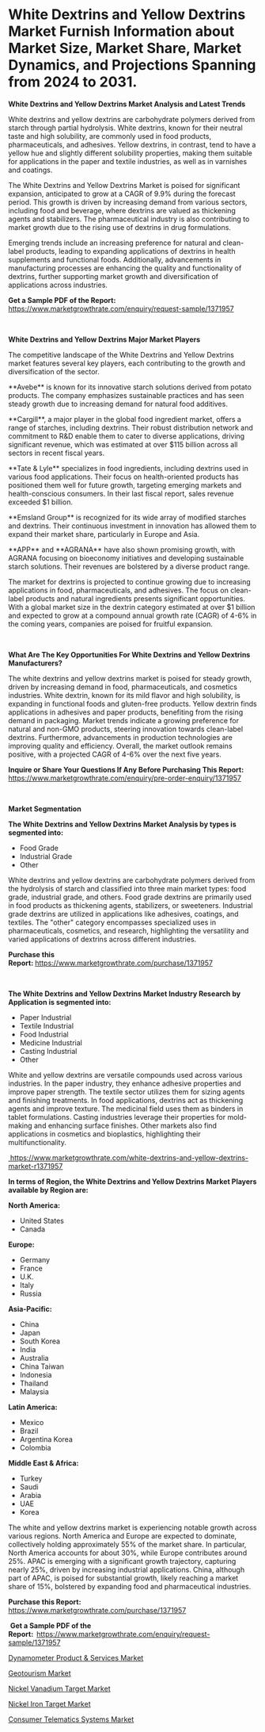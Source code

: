 <p><h1>White Dextrins and Yellow Dextrins Market Furnish Information about Market Size, Market Share, Market Dynamics, and Projections Spanning from 2024 to 2031.</h1></p><p><strong>White Dextrins and Yellow Dextrins Market Analysis and Latest Trends</strong></p>
<p><p>White dextrins and yellow dextrins are carbohydrate polymers derived from starch through partial hydrolysis. White dextrins, known for their neutral taste and high solubility, are commonly used in food products, pharmaceuticals, and adhesives. Yellow dextrins, in contrast, tend to have a yellow hue and slightly different solubility properties, making them suitable for applications in the paper and textile industries, as well as in varnishes and coatings.</p><p>The White Dextrins and Yellow Dextrins Market is poised for significant expansion, anticipated to grow at a CAGR of 9.9% during the forecast period. This growth is driven by increasing demand from various sectors, including food and beverage, where dextrins are valued as thickening agents and stabilizers. The pharmaceutical industry is also contributing to market growth due to the rising use of dextrins in drug formulations. </p><p>Emerging trends include an increasing preference for natural and clean-label products, leading to expanding applications of dextrins in health supplements and functional foods. Additionally, advancements in manufacturing processes are enhancing the quality and functionality of dextrins, further supporting market growth and diversification of applications across industries.</p></p>
<p><strong>Get a Sample PDF of the Report:&nbsp;</strong> <a href="https://www.marketgrowthrate.com/enquiry/request-sample/1371957">https://www.marketgrowthrate.com/enquiry/request-sample/1371957</a></p>
<p>&nbsp;</p>
<p><strong>White Dextrins and Yellow Dextrins Major Market Players</strong></p>
<p><p>The competitive landscape of the White Dextrins and Yellow Dextrins market features several key players, each contributing to the growth and diversification of the sector.</p><p>**Avebe** is known for its innovative starch solutions derived from potato products. The company emphasizes sustainable practices and has seen steady growth due to increasing demand for natural food additives.</p><p>**Cargill**, a major player in the global food ingredient market, offers a range of starches, including dextrins. Their robust distribution network and commitment to R&D enable them to cater to diverse applications, driving significant revenue, which was estimated at over $115 billion across all sectors in recent fiscal years.</p><p>**Tate & Lyle** specializes in food ingredients, including dextrins used in various food applications. Their focus on health-oriented products has positioned them well for future growth, targeting emerging markets and health-conscious consumers. In their last fiscal report, sales revenue exceeded $1 billion.</p><p>**Emsland Group** is recognized for its wide array of modified starches and dextrins. Their continuous investment in innovation has allowed them to expand their market share, particularly in Europe and Asia.</p><p>**APP** and **AGRANA** have also shown promising growth, with AGRANA focusing on bioeconomy initiatives and developing sustainable starch solutions. Their revenues are bolstered by a diverse product range.</p><p>The market for dextrins is projected to continue growing due to increasing applications in food, pharmaceuticals, and adhesives. The focus on clean-label products and natural ingredients presents significant opportunities. With a global market size in the dextrin category estimated at over $1 billion and expected to grow at a compound annual growth rate (CAGR) of 4-6% in the coming years, companies are poised for fruitful expansion.</p></p>
<p>&nbsp;</p>
<p><strong>What Are The Key Opportunities For White Dextrins and Yellow Dextrins Manufacturers?</strong></p>
<p><p>The white dextrins and yellow dextrins market is poised for steady growth, driven by increasing demand in food, pharmaceuticals, and cosmetics industries. White dextrin, known for its mild flavor and high solubility, is expanding in functional foods and gluten-free products. Yellow dextrin finds applications in adhesives and paper products, benefiting from the rising demand in packaging. Market trends indicate a growing preference for natural and non-GMO products, steering innovation towards clean-label dextrins. Furthermore, advancements in production technologies are improving quality and efficiency. Overall, the market outlook remains positive, with a projected CAGR of 4-6% over the next five years.</p></p>
<p><strong>Inquire or Share Your Questions If Any Before Purchasing This Report:</strong> <a href="https://www.marketgrowthrate.com/enquiry/pre-order-enquiry/1371957">https://www.marketgrowthrate.com/enquiry/pre-order-enquiry/1371957</a></p>
<p>&nbsp;</p>
<p><strong>Market Segmentation</strong></p>
<p><strong>The White Dextrins and Yellow Dextrins Market Analysis by types is segmented into:</strong></p>
<p><ul><li>Food Grade</li><li>Industrial Grade</li><li>Other</li></ul></p>
<p><p>White dextrins and yellow dextrins are carbohydrate polymers derived from the hydrolysis of starch and classified into three main market types: food grade, industrial grade, and others. Food grade dextrins are primarily used in food products as thickening agents, stabilizers, or sweeteners. Industrial grade dextrins are utilized in applications like adhesives, coatings, and textiles. The "other" category encompasses specialized uses in pharmaceuticals, cosmetics, and research, highlighting the versatility and varied applications of dextrins across different industries.</p></p>
<p><strong>Purchase this Report:&nbsp;</strong><a href="https://www.marketgrowthrate.com/purchase/1371957">https://www.marketgrowthrate.com/purchase/1371957</a></p>
<p>&nbsp;</p>
<p><strong>The White Dextrins and Yellow Dextrins Market Industry Research by Application is segmented into:</strong></p>
<p><ul><li>Paper Industrial</li><li>Textile Industrial</li><li>Food Industrial</li><li>Medicine Industrial</li><li>Casting Industrial</li><li>Other</li></ul></p>
<p><p>White and yellow dextrins are versatile compounds used across various industries. In the paper industry, they enhance adhesive properties and improve paper strength. The textile sector utilizes them for sizing agents and finishing treatments. In food applications, dextrins act as thickening agents and improve texture. The medicinal field uses them as binders in tablet formulations. Casting industries leverage their properties for mold-making and enhancing surface finishes. Other markets also find applications in cosmetics and bioplastics, highlighting their multifunctionality.</p></p>
<p><a href="https://www.marketgrowthrate.com/white-dextrins-and-yellow-dextrins-market-r1371957">&nbsp;https://www.marketgrowthrate.com/white-dextrins-and-yellow-dextrins-market-r1371957</a></p>
<p><strong>In terms of Region, the White Dextrins and Yellow Dextrins Market Players available by Region are:</strong></p>
<p>
    <p> <strong> North America: </strong>
        <ul>
            <li>United States</li>
            <li>Canada</li>
        </ul>
        </p> 
    <p> <strong> Europe: </strong>
        <ul>
            <li>Germany</li>
            <li>France</li>
            <li>U.K.</li>
            <li>Italy</li>
            <li>Russia</li>
        </ul>
        </p> 
    <p> <strong> Asia-Pacific: </strong>
        <ul>
            <li>China</li>
            <li>Japan</li>
            <li>South Korea</li>
            <li>India</li>
            <li>Australia</li>
            <li>China Taiwan</li>
            <li>Indonesia</li>
            <li>Thailand</li>
            <li>Malaysia</li>
        </ul>
        </p> 
    <p> <strong> Latin America: </strong>
        <ul>
            <li>Mexico</li>
            <li>Brazil</li>
            <li>Argentina Korea</li>
            <li>Colombia</li>
        </ul>
        </p> 
    <p> <strong> Middle East & Africa: </strong>
        <ul>
            <li>Turkey</li>
            <li>Saudi</li>
            <li>Arabia</li>
            <li>UAE</li>
            <li>Korea</li>
        </ul>
    </p>
    </p>
<p><p>The white and yellow dextrins market is experiencing notable growth across various regions. North America and Europe are expected to dominate, collectively holding approximately 55% of the market share. In particular, North America accounts for about 30%, while Europe contributes around 25%. APAC is emerging with a significant growth trajectory, capturing nearly 25%, driven by increasing industrial applications. China, although part of APAC, is poised for substantial growth, likely reaching a market share of 15%, bolstered by expanding food and pharmaceutical industries.</p></p>
<p><strong>Purchase this Report: </strong><a href="https://www.marketgrowthrate.com/purchase/1371957">https://www.marketgrowthrate.com/purchase/1371957</a></p>
<p>&nbsp;<strong>Get a Sample PDF of the Report:&nbsp;&nbsp;</strong><a href="https://www.marketgrowthrate.com/enquiry/request-sample/1371957">https://www.marketgrowthrate.com/enquiry/request-sample/1371957</a></p>
<p><strong></strong></p>
<p><p><a href="https://medium.com/@kulaberyasin52_57846/dynamometer-product-services-market-investigation-industry-evolution-and-forecast-till-2031-cebbf23cc0b0">Dynamometer Product & Services Market</a></p><p><a href="https://www.linkedin.com/pulse/charting-future-comprehensive-analysis-global-geotourism-market-vriee?trackingId=tVIehEWITR2sL0y%2FhoqDrA%3D%3D">Geotourism Market</a></p><p><a href="https://issuu.com/reportprime-2/docs/nickel-vanadium-target-market-size-_e5d238dcceb966">Nickel Vanadium Target Market</a></p><p><a href="https://issuu.com/reportprime-2/docs/nickel-iron-target-market-size-2030_bea0c201aedad0">Nickel Iron Target Market</a></p><p><a href="https://medium.com/@kulaberyasin52_57846/consumer-telematics-systems-market-revolution-2024-2031-market-trends-shaping-the-next-decade-ca06c6bdfa45">Consumer Telematics Systems Market</a></p></p>
